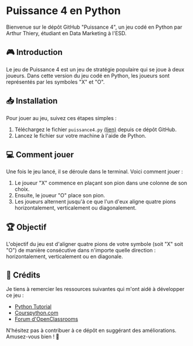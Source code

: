 # Puissance 4 en Python

Bienvenue sur le dépôt GitHub "Puissance 4", un jeu codé en Python par Arthur Thiery, étudiant en Data Marketing à l'ESD.

## 🎮 Introduction

Le jeu de Puissance 4 est un jeu de stratégie populaire qui se joue à deux joueurs. Dans cette version du jeu codé en Python, les joueurs sont représentés par les symboles "X" et "O".

## 📥 Installation

Pour jouer au jeu, suivez ces étapes simples :

1. Téléchargez le fichier `puissance4.py` [(lien)](https://github.com/arthurthiery/puissance4/blob/main/puissance4.py) depuis ce dépôt GitHub.
2. Lancez le fichier sur votre machine à l'aide de Python.

## 💻 Comment jouer

Une fois le jeu lancé, il se déroule dans le terminal. Voici comment jouer :

1. Le joueur "X" commence en plaçant son pion dans une colonne de son choix.
2. Ensuite, le joueur "O" place son pion.
3. Les joueurs alternent jusqu'à ce que l'un d'eux aligne quatre pions horizontalement, verticalement ou diagonalement.

## 🏆 Objectif

L'objectif du jeu est d'aligner quatre pions de votre symbole (soit "X" soit "O") de manière consécutive dans n'importe quelle direction : horizontalement, verticalement ou en diagonale.

## 🤝 Crédits

Je tiens à remercier les ressources suivantes qui m'ont aidé à développer ce jeu :

- [Python Tutorial](https://www.pythontutorial.net/)
- [Courspython.com](https://www.courspython.com/)
- [Forum d'OpenClassrooms](https://openclassrooms.com/forum/sujet/python-exercice-puissance-4)

N'hésitez pas à contribuer à ce dépôt en suggérant des améliorations. Amusez-vous bien ! 🚀
